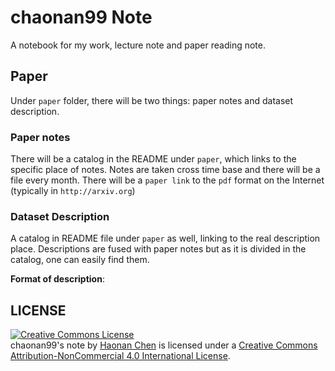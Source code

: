 # chaonan99 Note
A notebook for my work, lecture note and paper reading note.

## Paper

Under `paper` folder, there will be two things: paper notes and dataset description.

### Paper notes

There will be a catalog in the README under `paper`, which links to the specific place of notes. Notes are taken cross time base and there will be a file every month. There will be a `paper link` to the `pdf` format on the Internet (typically in `http://arxiv.org`)

### Dataset Description

A catalog in README file under `paper` as well, linking to the real description place. Descriptions are fused with paper notes but as it is divided in the catalog, one can easily find them.

**Format of description**:

## LICENSE
<!-- <a rel="license" href="http://creativecommons.org/licenses/by/4.0/"><img alt="Creative Commons License" style="border-width:0" src="https://i.creativecommons.org/l/by/4.0/88x31.png" /></a><br /><span xmlns:dct="http://purl.org/dc/terms/" property="dct:title">chaonan99's note</span> by <a xmlns:cc="http://creativecommons.org/ns#" href="https://chaonan99.github.io" property="cc:attributionName" rel="cc:attributionURL">Haonan Chen</a> is licensed under a <a rel="license" href="http://creativecommons.org/licenses/by/4.0/">Creative Commons Attribution 4.0 International License</a>. -->

<a rel="license" href="http://creativecommons.org/licenses/by-nc/4.0/"><img alt="Creative Commons License" style="border-width:0" src="https://i.creativecommons.org/l/by-nc/4.0/80x15.png" /></a><br /><span xmlns:dct="http://purl.org/dc/terms/" property="dct:title">chaonan99's note</span> by <a xmlns:cc="http://creativecommons.org/ns#" href="https://chaonan99.github.io" property="cc:attributionName" rel="cc:attributionURL">Haonan Chen</a> is licensed under a <a rel="license" href="http://creativecommons.org/licenses/by-nc/4.0/">Creative Commons Attribution-NonCommercial 4.0 International License</a>.